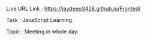 Live URL Link : https://jaydeep3428.github.io/Fronted/

Task : JavaScript Learning.

Topic : Meeting in whole day.
